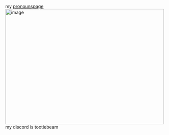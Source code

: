 my [pronounspage](https://en.pronouns.page/@tootiebeam)
<img width="498" height="362" alt="image" src="https://github.com/user-attachments/assets/57d64c11-7061-4f2d-a6ad-e01ba2790d4c" />
my discord is tootiebeam
